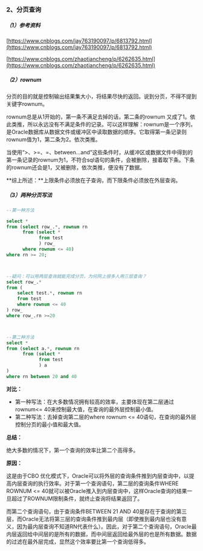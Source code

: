 ### 2、分页查询

##### （1）参考资料

[https://www.cnblogs.com/jay763190097/p/6813792.html](https://www.cnblogs.com/jay763190097/p/6813792.html)

[https://www.cnblogs.com/zhaotiancheng/p/6262635.html](https://www.cnblogs.com/zhaotiancheng/p/6262635.html)

##### （2）rownum

分页的目的就是控制输出结果集大小，将结果尽快的返回。说到分页，不得不提到关键字rownum。

rownum总是从1开始的，第一条不满足去掉的话，第二条的rownum 又成了1。依此类推，所以永远没有不满足条件的记录。可以这样理解：rownum是一个序列，是Oracle数据库从数据文件或缓冲区中读取数据的顺序。它取得第一条记录则rownum值为1，第二条为2。依次类推。

当使用“&gt;、&gt;=、=、between...and”这些条件时，从缓冲区或数据文件中得到的第一条记录的rownum为1，不符合sql语句的条件，会被删除，接着取下条。下条的rownum还会是1，又被删除，依次类推，便没有了数据。

**综上所述：**上限条件必须放在子查询，而下限条件必须放在外层查询。

##### （3）两种分页写法

```sql
--第一种方法

select *
from (select row_.*, rownum rn
      from (select *
            from test
            ) row_
      where rownum <= 40)
where rn >= 20;



--疑问：可以用两层查询就能完成分页，为何网上很多人用三层查询？
select row_.*
from (
    select test.*, rownum rn
    from test
    where rownum <= 40
) row_
where row_.rn >=20



--第二种方法
select * 
from (select a.*, rownum rn  
      from (select * 
            from test
            ) a
)
where rn between 20 and 40
```

**对比：**

* 第一种写法：在大多数情况拥有较高的效率，主要体现在第二层通过rownum&lt;= 40来控制最大值，在查询的最外层控制最小值。
* 第二种写法：去掉查询第二层的where rownum &lt;= 40语句，在查询的最外层控制分页的最小值和最大值。

**总结：**

绝大多数的情况下，第一个查询的效率比第二个高得多。

**原因：**

这是由于CBO 优化模式下，Oracle可以将外层的查询条件推到内层查询中，以提高内层查询的执行效率。对于第一个查询语句，第二层的查询条件WHERE ROWNUM &lt;= 40就可以被Oracle推入到内层查询中，这样Oracle查询的结果一旦超过了ROWNUM限制条件，就终止查询将结果返回了。

而第二个查询语句，由于查询条件BETWEEN 21 AND 40是存在于查询的第三层，而Oracle无法将第三层的查询条件推到最内层（即使推到最内层也没有意义，因为最内层查询不知道RN代表什么）。因此，对于第二个查询语句，Oracle最内层返回给中间层的是所有的数据，而中间层返回给最外层的也是所有数据。数据的过滤在最外层完成，显然这个效率要比第一个查询低得多。

